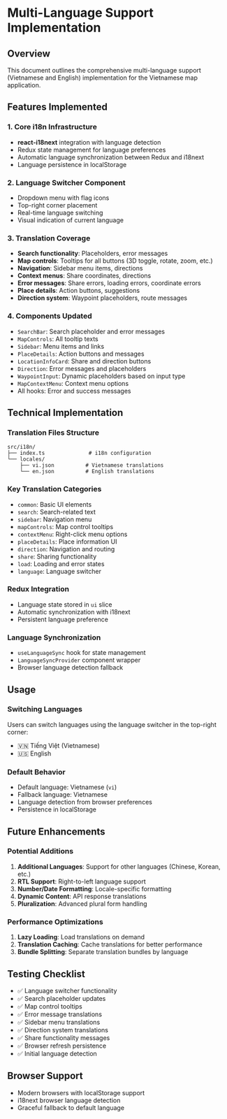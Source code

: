 # Multi-Language Support Implementation

## Overview
This document outlines the comprehensive multi-language support (Vietnamese and English) implementation for the Vietnamese map application.

## Features Implemented

### 1. Core i18n Infrastructure
- **react-i18next** integration with language detection
- Redux state management for language preferences
- Automatic language synchronization between Redux and i18next
- Language persistence in localStorage

### 2. Language Switcher Component
- Dropdown menu with flag icons
- Top-right corner placement
- Real-time language switching
- Visual indication of current language

### 3. Translation Coverage
- **Search functionality**: Placeholders, error messages
- **Map controls**: Tooltips for all buttons (3D toggle, rotate, zoom, etc.)
- **Navigation**: Sidebar menu items, directions
- **Context menus**: Share coordinates, directions
- **Error messages**: Share errors, loading errors, coordinate errors
- **Place details**: Action buttons, suggestions
- **Direction system**: Waypoint placeholders, route messages

### 4. Components Updated
- `SearchBar`: Search placeholder and error messages
- `MapControls`: All tooltip texts
- `Sidebar`: Menu items and links
- `PlaceDetails`: Action buttons and messages
- `LocationInfoCard`: Share and direction buttons
- `Direction`: Error messages and placeholders
- `WaypointInput`: Dynamic placeholders based on input type
- `MapContextMenu`: Context menu options
- All hooks: Error and success messages

## Technical Implementation

### Translation Files Structure
```
src/i18n/
├── index.ts              # i18n configuration
└── locales/
    ├── vi.json          # Vietnamese translations
    └── en.json          # English translations
```

### Key Translation Categories
- `common`: Basic UI elements
- `search`: Search-related text
- `sidebar`: Navigation menu
- `mapControls`: Map control tooltips
- `contextMenu`: Right-click menu options
- `placeDetails`: Place information UI
- `direction`: Navigation and routing
- `share`: Sharing functionality
- `load`: Loading and error states
- `language`: Language switcher

### Redux Integration
- Language state stored in `ui` slice
- Automatic synchronization with i18next
- Persistent language preference

### Language Synchronization
- `useLanguageSync` hook for state management
- `LanguageSyncProvider` component wrapper
- Browser language detection fallback

## Usage

### Switching Languages
Users can switch languages using the language switcher in the top-right corner:
- 🇻🇳 Tiếng Việt (Vietnamese)
- 🇺🇸 English

### Default Behavior
- Default language: Vietnamese (`vi`)
- Fallback language: Vietnamese
- Language detection from browser preferences
- Persistence in localStorage

## Future Enhancements

### Potential Additions
1. **Additional Languages**: Support for other languages (Chinese, Korean, etc.)
2. **RTL Support**: Right-to-left language support
3. **Number/Date Formatting**: Locale-specific formatting
4. **Dynamic Content**: API response translations
5. **Pluralization**: Advanced plural form handling

### Performance Optimizations
1. **Lazy Loading**: Load translations on demand
2. **Translation Caching**: Cache translations for better performance
3. **Bundle Splitting**: Separate translation bundles by language

## Testing Checklist

- ✅ Language switcher functionality
- ✅ Search placeholder updates
- ✅ Map control tooltips
- ✅ Error message translations
- ✅ Sidebar menu translations
- ✅ Direction system translations
- ✅ Share functionality messages
- ✅ Browser refresh persistence
- ✅ Initial language detection

## Browser Support
- Modern browsers with localStorage support
- i18next browser language detection
- Graceful fallback to default language
